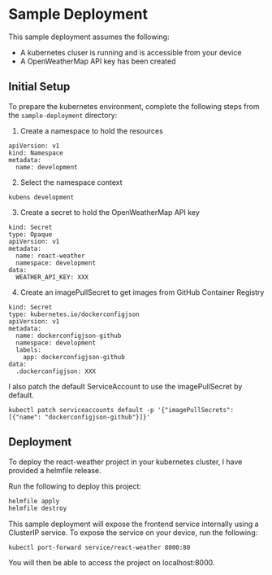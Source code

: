 # Sample Deployment

This sample deployment assumes the following:
- A kubernetes cluser is running and is accessible from your device
- A OpenWeatherMap API key has been created


## Initial Setup

To prepare the kubernetes environment, complete the following steps from the `sample-deployment` directory:

1. Create a namespace to hold the resources

```
apiVersion: v1
kind: Namespace
metadata:
  name: development
```

2. Select the namespace context

```
kubens development
```

3. Create a secret to hold the OpenWeatherMap API key

```
kind: Secret
type: Opaque
apiVersion: v1
metadata:
  name: react-weather
  namespace: development
data:
  WEATHER_API_KEY: XXX
```

4. Create an imagePullSecret to get images from GitHub Container Registry

```
kind: Secret
type: kubernetes.io/dockerconfigjson
apiVersion: v1
metadata:
  name: dockerconfigjson-github
  namespace: development
  labels:
    app: dockerconfigjson-github
data:
  .dockerconfigjson: XXX
```

I also patch the default ServiceAccount to use the imagePullSecret by default.

```
kubectl patch serviceaccounts default -p '{"imagePullSecrets": [{"name": "dockerconfigjson-github"}]}'
```

## Deployment

To deploy the react-weather project in your kubernetes cluster, I have provided a helmfile release.

Run the following to deploy this project:

```bash
helmfile apply
helmfile destroy
```

This sample deployment will expose the frontend service internally using a ClusterIP service. To expose the service on your device, run the following:

```
kubectl port-forward service/react-weather 8000:80
```

You will then be able to access the project on localhost:8000.
